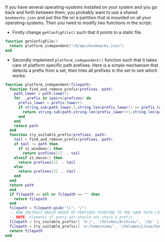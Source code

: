 If you have several operating-systems installed on your system and you go back and forth between them, you probably want to use a shared `bookmarks.json` and put this file on a partition that is mounted on all your operating-systems. Then you need to modify two functions in the script:

* Firstly change `getConfigFile()` such that it points to a static file.
```lua
function getConfigFile()
  return platform_independent("/d/mpv/bookmarks.json")
end
```

* Secondly implement `platform_independent()` function such that it takes care of platform specific path prefixes. Here is a simple mechanism that detects a prefix from a set, then tries all prefixes in the set to see which works:

```lua
function platform_independent(filepath)
  function find_and_remove_prefix(prefixes, path)
    path_lower = path:lower()
    for _,prefix in ipairs(prefixes) do
      prefix_lower = prefix:lower()
      if string.sub(path_lower,1,string.len(prefix_lower)) == prefix_lower then
        return string.sub(path,string.len(prefix_lower)+1,string.len(path))
      end
    end
    return path
  end
  function try_suitable_prefix(prefixes, path)
    tail = find_and_remove_prefix(prefixes, path)
    if tail ~= path then
      if is_windows() then
        return prefixes[1] .. tail        
    elseif is_macos() then
      return prefixes[2] .. tail
    else
      return prefixes[3] .. tail
    end
  end
  return path
  end  
  if filepath == nil or filepath == "" then
    return filepath
  end
  filepath = filepath:gsub("\\", "/")
  -- NOW INSTRUCT WHICH GROUP OF PREFIXES POINTING TO THE SAME PATH LIKE TWO LINES BELOW
  -- NOTE: elements of every set should not share a prefix
  filepath = try_suitable_prefix({ 'd:/', '/Volumes/Archive/', '/d/' }, filepath)
  filepath = try_suitable_prefix({ 'e:/home/nima/', '/Volumes/Linux/home/nima/', '/home/nima/' }, filepath)
  return filepath
end
```
